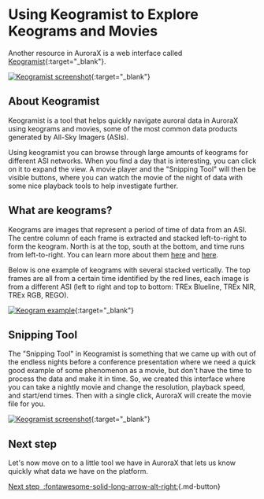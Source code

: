 # Using Keogramist to Explore Keograms and Movies

Another resource in AuroraX is a web interface called [Keogramist](https://aurorax.space/keogramist){:target="_blank"}.

[![Keogramist screenshot](/_extras/img/keogramist_screenshot1.png)](/_extras/img/keogramist_screenshot1.png){:target="_blank"}

## About Keogramist

Keogramist is a tool that helps quickly navigate auroral data in AuroraX using keograms and movies, some of the most common data products generated by All-Sky Imagers (ASIs).

Using keogramist you can browse through large amounts of keograms for different ASI networks. When you find a day that is interesting, you can click on it to expand the view. A movie player and the "Snipping Tool" will then be visible buttons, where you can watch the movie of the night of data with some nice playback tools to help investigate further.

## What are keograms?

Keograms are images that represent a period of time of data from an ASI. The centre column of each frame is extracted and stacked left-to-right to form the keogram. North is at the top, south at the bottom, and time runs from left-to-right. You can learn more about them [here](about_the_data/standards/?h=keograms#keograms) and [here](/about_the_data/instruments/ground/#keograms).

Below is one example of keograms with several stacked vertically. The top frames are all from a certain time identified by the red lines, each image is from a different ASI (left to right and top to bottom: TREx Blueline, TREx NIR, TREx RGB, REGO).

[![Keogram example](/_extras/img/keogram_example_1.jpg)](/_extras/img/keogram_example_1.jpg){:target="_blank"}

## Snipping Tool

The "Snipping Tool" in Keogramist is something that we came up with out of the endless nights before a conference presentation where we need a quick good example of some phenomenon as a movie, but don't have the time to process the data and make it in time. So, we created this interface where you can take a nightly movie and change the resolution, playback speed, and start/end times. Then with a single click, AuroraX will create the movie file for you.

[![Keogramist screenshot](/_extras/img/keogramist_snipping_tool_screenshot1.png)](/_extras/img/keogramist_snipping_tool_screenshot1.png){:target="_blank"}

## Next step

Let's now move on to a little tool we have in AuroraX that lets us know quickly what data we have on the platform.

[Next step&nbsp;&nbsp;:fontawesome-solid-long-arrow-alt-right:](/getting_started/6_data_availability/){.md-button}
